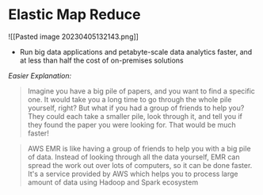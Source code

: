 # Elastic Map Reduce
![[Pasted image 20230405132143.png]]
- Run big data applications and petabyte-scale data analytics faster, and at less than half the cost of on-premises solutions

*Easier Explanation:*
>Imagine you have a big pile of papers, and you want to find a specific one. It would take you a long time to go through the whole pile yourself, right? But what if you had a group of friends to help you? They could each take a smaller pile, look through it, and tell you if they found the paper you were looking for. That would be much faster!

> AWS EMR is like having a group of friends to help you with a big pile of data. Instead of looking through all the data yourself, EMR can spread the work out over lots of computers, so it can be done faster. It's a service provided by AWS which helps you to process large amount of data using Hadoop and Spark ecosystem


